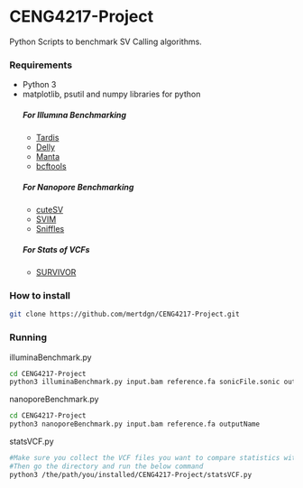 # CENG4217-Project
Python Scripts to benchmark SV Calling algorithms. 

### Requirements
- Python 3
- matplotlib, psutil and numpy libraries for python
  ##### For Illumına Benchmarking
    - [Tardis](https://github.com/BilkentCompGen/tardis "Tardis")
    - [Delly](https://github.com/dellytools/delly "Delly")
    - [Manta](https://github.com/Illumina/manta "Manta")
    - [bcftools](https://github.com/samtools/bcftools "bcftools")
  ##### For Nanopore Benchmarking
    - [cuteSV](https://github.com/tjiangHIT/cuteSV "cuteSV")
    - [SVIM](https://github.com/eldariont/svim "SVIM")
    - [Sniffles](https://github.com/fritzsedlazeck/Sniffles "Sniffles")
  ##### For Stats of VCFs
    - [SURVIVOR](https://github.com/fritzsedlazeck/SURVIVOR "SURVIVOR")
### How to install
``` bash 
git clone https://github.com/mertdgn/CENG4217-Project.git
```
### Running
  illuminaBenchmark.py
  ``` bash
  cd CENG4217-Project
  python3 illuminaBenchmark.py input.bam reference.fa sonicFile.sonic outputName
  ```
  nanoporeBenchmark.py
  ``` bash
  cd CENG4217-Project
  python3 nanoporeBenchmark.py input.bam reference.fa outputName
  ```
  statsVCF.py
  ``` bash
  #Make sure you collect the VCF files you want to compare statistics with in the same directory
  #Then go the directory and run the below command
  python3 /the/path/you/installed/CENG4217-Project/statsVCF.py
```


    
